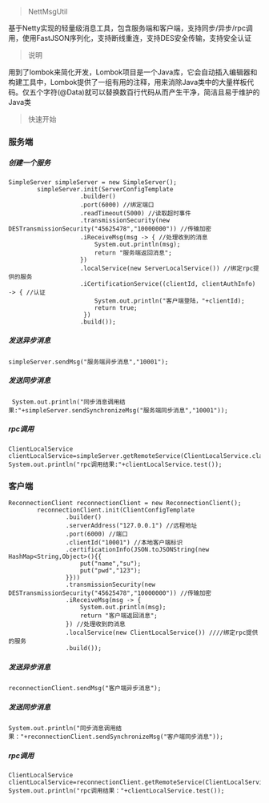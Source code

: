 > NettMsgUtil

基于Netty实现的轻量级消息工具，包含服务端和客户端，支持同步/异步/rpc调用，使用FastJSON序列化，支持断线重连，支持DES安全传输，支持安全认证

> 说明

用到了lombok来简化开发，Lombok项目是一个Java库，它会自动插入编辑器和构建工具中，Lombok提供了一组有用的注释，用来消除Java类中的大量样板代码。仅五个字符(@Data)就可以替换数百行代码从而产生干净，简洁且易于维护的Java类

> 快速开始

### 服务端

##### 创建一个服务
```
SimpleServer simpleServer = new SimpleServer();
        simpleServer.init(ServerConfigTemplate
                    .builder()
                    .port(6000) //绑定端口
                    .readTimeout(5000) //读取超时事件
                    .transmissionSecurity(new DESTransmissionSecurity("45625478","10000000")) //传输加密
                    .iReceiveMsg(msg -> { //处理收到的消息
                        System.out.println(msg);
                        return "服务端返回消息";
                    })
                    .localService(new ServerLocalService()) //绑定rpc提供的服务
                    .iCertificationService((clientId, clientAuthInfo) -> { //认证
                        System.out.println("客户端登陆，"+clientId);
                        return true;
                     })
                    .build());
```   
##### 发送异步消息

```
simpleServer.sendMsg("服务端异步消息","10001"); 
```

##### 发送同步消息

```
 System.out.println("同步消息调用结果:"+simpleServer.sendSynchronizeMsg("服务端同步消息","10001"));
```

##### rpc调用

```
ClientLocalService clientLocalService=simpleServer.getRemoteService(ClientLocalService.class,"10001");
System.out.println("rpc调用结果:"+clientLocalService.test());
```

### 客户端

```
ReconnectionClient reconnectionClient = new ReconnectionClient();
        reconnectionClient.init(ClientConfigTemplate
                .builder()
                .serverAddress("127.0.0.1") //远程地址
                .port(6000) //端口
                .clientId("10001") //本地客户端标识
                .certificationInfo(JSON.toJSONString(new HashMap<String,Object>(){{
                    put("name","su");
                    put("pwd","123");
                }}))
                .transmissionSecurity(new DESTransmissionSecurity("45625478","10000000")) //传输加密
                .iReceiveMsg(msg -> {
                    System.out.println(msg);
                    return "客户端返回消息";
                }) //处理收到的消息
                .localService(new ClientLocalService()) ////绑定rpc提供的服务
                .build());
```
 
##### 发送异步消息

```
reconnectionClient.sendMsg("客户端异步消息");
```

##### 发送同步消息

```
System.out.println("同步消息调用结果："+reconnectionClient.sendSynchronizeMsg("客户端同步消息"));
```

##### rpc调用

```
ClientLocalService clientLocalService=reconnectionClient.getRemoteService(ClientLocalService.class);
System.out.println("rpc调用结果："+clientLocalService.test());
```
